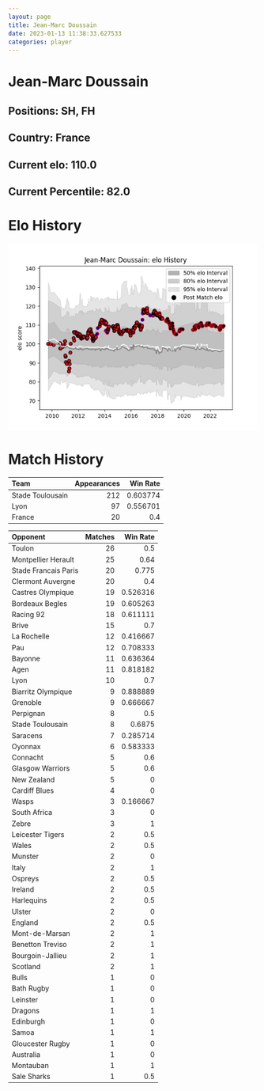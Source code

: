 ```yaml
---  
layout: page  
title: Jean-Marc Doussain  
date: 2023-01-13 11:38:33.627533  
categories: player  
---
```

# Jean-Marc Doussain

## Positions: SH, FH

## Country: France

## Current elo: 110.0

## Current Percentile: 82.0

# Elo History


![elo history](history_Jean-MarcDoussain.png)
# Match History


| Team             |   Appearances |   Win Rate |
|:-----------------|--------------:|-----------:|
| Stade Toulousain |           212 |   0.603774 |
| Lyon             |            97 |   0.556701 |
| France           |            20 |   0.4      |

| Opponent             |   Matches |   Win Rate |
|:---------------------|----------:|-----------:|
| Toulon               |        26 |   0.5      |
| Montpellier Herault  |        25 |   0.64     |
| Stade Francais Paris |        20 |   0.775    |
| Clermont Auvergne    |        20 |   0.4      |
| Castres Olympique    |        19 |   0.526316 |
| Bordeaux Begles      |        19 |   0.605263 |
| Racing 92            |        18 |   0.611111 |
| Brive                |        15 |   0.7      |
| La Rochelle          |        12 |   0.416667 |
| Pau                  |        12 |   0.708333 |
| Bayonne              |        11 |   0.636364 |
| Agen                 |        11 |   0.818182 |
| Lyon                 |        10 |   0.7      |
| Biarritz Olympique   |         9 |   0.888889 |
| Grenoble             |         9 |   0.666667 |
| Perpignan            |         8 |   0.5      |
| Stade Toulousain     |         8 |   0.6875   |
| Saracens             |         7 |   0.285714 |
| Oyonnax              |         6 |   0.583333 |
| Connacht             |         5 |   0.6      |
| Glasgow Warriors     |         5 |   0.6      |
| New Zealand          |         5 |   0        |
| Cardiff Blues        |         4 |   0        |
| Wasps                |         3 |   0.166667 |
| South Africa         |         3 |   0        |
| Zebre                |         3 |   1        |
| Leicester Tigers     |         2 |   0.5      |
| Wales                |         2 |   0.5      |
| Munster              |         2 |   0        |
| Italy                |         2 |   1        |
| Ospreys              |         2 |   0.5      |
| Ireland              |         2 |   0.5      |
| Harlequins           |         2 |   0.5      |
| Ulster               |         2 |   0        |
| England              |         2 |   0.5      |
| Mont-de-Marsan       |         2 |   1        |
| Benetton Treviso     |         2 |   1        |
| Bourgoin-Jallieu     |         2 |   1        |
| Scotland             |         2 |   1        |
| Bulls                |         1 |   0        |
| Bath Rugby           |         1 |   0        |
| Leinster             |         1 |   0        |
| Dragons              |         1 |   1        |
| Edinburgh            |         1 |   0        |
| Samoa                |         1 |   1        |
| Gloucester Rugby     |         1 |   0        |
| Australia            |         1 |   0        |
| Montauban            |         1 |   1        |
| Sale Sharks          |         1 |   0.5      |